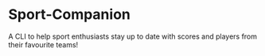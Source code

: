 # Sport-Companion
A CLI to help sport enthusiasts stay up to date with scores and players from their favourite teams!
